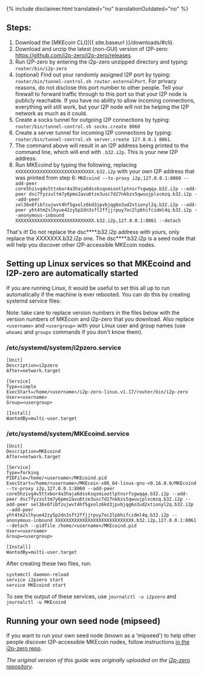 {% include disclaimer.html translated="no" translationOutdated="no" %}

## Steps:

1. Download the [MKEcoin CLI]({{  site.baseurl }}/downloads/#cli).
2. Download and unzip the latest (non-GUI) version of I2P-zero: https://github.com/i2p-zero/i2p-zero/releases
3. Run I2P-zero by entering the i2p-zero unzipped directory and  typing: `router/bin/i2p-zero`
4. (optional) Find out your randomly assigned I2P port by typing: `router/bin/tunnel-control.sh router.externalPort`. For privacy reasons, do not disclose this port number to other people. Tell your firewall to forward traffic through to this port so that your I2P node is publicly reachable. If you have no ability to allow incoming connections, everything will still work, but your I2P node will not be helping the I2P network as much as it could.
5. Create a socks tunnel for outgoing I2P connections by typing: `router/bin/tunnel-control.sh socks.create 8060`
6. Create a server tunnel for incoming I2P connections by typing: `router/bin/tunnel-control.sh server.create 127.0.0.1 8061`.
7. The command above will result in an I2P address being printed to the command line, which will end with `.b32.i2p`. This is your new I2P address.
8. Run MKEcoind by typing the following, replacing `XXXXXXXXXXXXXXXXXXXXXXXXXXXXX.b32.i2p` with your own I2P address that was printed from step 6: `MKEcoind --tx-proxy i2p,127.0.0.1:8060 --add-peer core5hzivg4v5ttxbor4a3haja6dssksqsmiootlptnsrfsgwqqa.b32.i2p --add-peer dsc7fyzzultm7y6pmx2avu6tze3usc7d27nkbzs5qwuujplxcmzq.b32.i2p --add-peer sel36x6fibfzujwvt4hf5gxolz6kd3jpvbjqg6o3ud2xtionyl2q.b32.i2p --add-peer yht4tm2slhyue42zy5p2dn3sft2ffjjrpuy7oc2lpbhifcidml4q.b32.i2p --anonymous-inbound XXXXXXXXXXXXXXXXXXXXXXXXXXXXX.b32.i2p,127.0.0.1:8061 --detach`

That's it! Do not replace the dsc****.b32.i2p address with yours, only replace the XXXXXXX.b32.i2p one. The dsc****.b32.i2p is a seed node that will help you discover other I2P-accessible MKEcoin nodes.

## Setting up Linux services so that MKEcoind and I2P-zero are automatically started

If you are running Linux, it would be useful to set this all up to run automatically if the machine is ever rebooted. You can do this by creating systemd service files:

Note: take care to replace version numbers in the files below with the version numbers of MKEcoin and i2p-zero that you download. Also replace `<username>` and `<usergroup>` with your Linux user and group names (use `whoami` and `groups` commands if you don't know them).

### /etc/systemd/system/i2pzero.service

````                                                
[Unit]
Description=i2pzero
After=network.target

[Service]
Type=simple
ExecStart=/home/<username>/i2p-zero-linux.v1.17/router/bin/i2p-zero
User=<username>
Group=<usergroup>

[Install]
WantedBy=multi-user.target
````

### /etc/systemd/system/MKEcoind.service

````
[Unit]
Description=MKEcoind
After=network.target

[Service]
Type=forking
PIDFile=/home/<username>/MKEcoind.pid
ExecStart=/home/<username>/MKEcoin-x86_64-linux-gnu-v0.16.0.0/MKEcoind --tx-proxy i2p,127.0.0.1:8060 --add-peer core5hzivg4v5ttxbor4a3haja6dssksqsmiootlptnsrfsgwqqa.b32.i2p --add-peer dsc7fyzzultm7y6pmx2avu6tze3usc7d27nkbzs5qwuujplxcmzq.b32.i2p --add-peer sel36x6fibfzujwvt4hf5gxolz6kd3jpvbjqg6o3ud2xtionyl2q.b32.i2p --add-peer yht4tm2slhyue42zy5p2dn3sft2ffjjrpuy7oc2lpbhifcidml4q.b32.i2p --anonymous-inbound XXXXXXXXXXXXXXXXXXXXXXXXXXXXX.b32.i2p,127.0.0.1:8061 --detach --pidfile /home/<username>/MKEcoind.pid
User=<username>
Group=<usergroup>

[Install]
WantedBy=multi-user.target
````

After creating these two files, run:
````
systemctl daemon-reload
service i2pzero start
service MKEcoind start
````

To see the output of these services, use `journalctl -u i2pzero` and `journalctl -u MKEcoind`

## Running your own seed node (mipseed)

If you want to run your own seed node (known as a 'mipseed') to help other people discover I2P-accessible MKEcoin nodes, follow instructions [in the i2p-zero repo](https://github.com/i2p-zero/i2p-zero/blob/master/mipseed.md).

*The original version of this guide was originally uploaded on the [i2p-zero repository](https://github.com/i2p-zero/i2p-zero/blob/master/MKEcoind-with-i2p-zero.md).*
